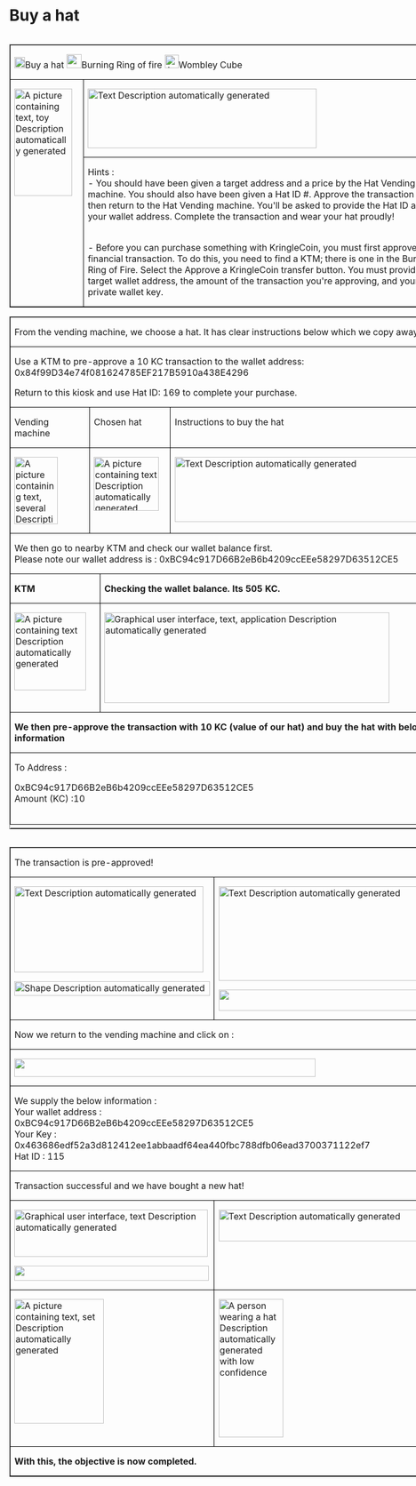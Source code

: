 # Buy a hat
<table class=MsoTableGrid border=1 cellspacing=0 cellpadding=0 align=left
 width=786 style='width:589.5pt;
  margin-xxxleftxxx:6.75pt;  margin-xxxleftyyy:6.75pt'>
 <tr>
  <td width=786 colspan=2 valign=top style='width:589.5pt;border:solid windowtext 1.0pt;
  padding:0in 5.4pt 0in 5.4pt'>
  <p class=MyNormalStyle><img border=0 width=19 height=20 id="Picture 482"
  src="../../images/blog_images/image219.png"><a
  name="_Hlk123468789">Buy a
  hat
  </a><img border=0 width=27 height=25 id="Picture 70"
  src="../../images/blog_images/image039.png">Burning
  Ring of fire <img border=0
  width=25 height=24 id="Picture 474"
  src="../../images/blog_images/image220.png"
  alt="A picture containing clipart&#10;&#10;Description automatically generated">Wombley
  Cube</p>
  </td>
 </tr>
 <tr style='height:53.25pt'>
  <td width=118 rowspan=2 valign=top style='width:88.8pt;border:solid windowtext 1.0pt;
  border-top:none;padding:0in 5.4pt 0in 5.4pt;height:53.25pt'>
  <p class=MsoNormal style=' margin-xxxbottom:0in;line-height:normal'><img
  border=0 width=104 height=193 id="Picture 478"
  src="../../images/blog_images/image221.png"
  alt="A picture containing text, toy&#10;&#10;Description automatically generated"></p>
  </td>
  <td width=668 valign=top style='width:500.7pt;border-top:none;border-left:
  none;border-bottom:solid windowtext 1.0pt;border-right:solid windowtext 1.0pt;
  padding:0in 5.4pt 0in 5.4pt;height:53.25pt'>
  <p class=MsoNormal style=' margin-xxxbottom:0in;line-height:normal'><img
  border=0 width=412 height=107 id="Picture 477"
  src="../../images/blog_images/image222.png"
  alt="Text&#10;&#10;Description automatically generated"></p>
  </td>
 </tr>
 <tr style='height:35.25pt'>
  <td width=668 valign=top style='width:500.7pt;border-top:none;border-left:
  none;border-bottom:solid windowtext 1.0pt;border-right:solid windowtext 1.0pt;
  padding:0in 5.4pt 0in 5.4pt;height:35.25pt'>
  <p class=MyNormalStyle>Hints :<br>
  - You should have been given a target address and a price by the Hat Vending
  machine. You should also have been given a Hat ID #. Approve the transaction
  and then return to the Hat Vending machine. You'll be asked to provide the
  Hat ID and your wallet address. Complete the transaction and wear your hat
  proudly!<br>
  <br>
  </p>
  <p class=MyNormalStyle>- Before you can purchase something with KringleCoin,
  you must first approve the financial transaction. To do this, you need to
  find a KTM; there is one in the Burning Ring of Fire. Select the Approve a
  KringleCoin transfer button. You must provide the target wallet address, the
  amount of the transaction you're approving, and your private wallet key.</p>
  </td>
 </tr>
</table>
<table class=MsoTableGrid border=1 cellspacing=0 cellpadding=0 width=792
 style='width:8.25in; margin-xxxleft:-63.25pt;'>
 <tr>
  <td width=792 colspan=4 valign=top style='width:8.25in;border:solid windowtext 1.0pt;
  padding:0in 5.4pt 0in 5.4pt'>
  <p class=TableRowBold>From the vending machine, we choose a hat. It has clear
  instructions below which we copy away.</p>
  </td>
 </tr>
 <tr>
  <td width=792 colspan=4 valign=top style='width:8.25in;border:solid windowtext 1.0pt;
  border-top:none;padding:0in 5.4pt 0in 5.4pt'>
  <p class=MyNormalStyle>Use a KTM to pre-approve a 10 KC transaction to the
  wallet address: 0x84f99D34e74f081624785EF217B5910a438E4296</p>
  <p class=MyNormalStyle>Return to this kiosk and use Hat ID: 169 to complete
  your purchase.</p>
  </td>
 </tr>
 <tr>
  <td width=157 valign=top style='width:118.05pt;border:solid windowtext 1.0pt;
  border-top:none;padding:0in 5.4pt 0in 5.4pt'>
  <p class=TableRowBold>Vending machine</p>
  </td>
  <td width=138 colspan=2 valign=top style='width:103.65pt;border-top:none;
  border-left:none;border-bottom:solid windowtext 1.0pt;border-right:solid windowtext 1.0pt;
  padding:0in 5.4pt 0in 5.4pt'>
  <p class=TableRowBold>Chosen hat</p>
  </td>
  <td width=496 valign=top style='width:372.3pt;border-top:none;border-left:
  none;border-bottom:solid windowtext 1.0pt;border-right:solid windowtext 1.0pt;
  padding:0in 5.4pt 0in 5.4pt'>
  <p class=TableRowBold>Instructions to buy the hat</p>
  </td>
 </tr>
 <tr>
  <td width=157 valign=top style='width:118.05pt;border:solid windowtext 1.0pt;
  border-top:none;padding:0in 5.4pt 0in 5.4pt'>
  <p class=MsoNormal style=' margin-xxxbottom:0in;line-height:normal'><img
  border=0 width=78 height=121 id="Picture 489"
  src="../../images/blog_images/image223.png"
  alt="A picture containing text, several&#10;&#10;Description automatically generated"></p>
  </td>
  <td width=138 colspan=2 valign=top style='width:103.65pt;border-top:none;
  border-left:none;border-bottom:solid windowtext 1.0pt;border-right:solid windowtext 1.0pt;
  padding:0in 5.4pt 0in 5.4pt'>
  <p class=MsoNormal style=' margin-xxxbottom:0in;line-height:normal'><img
  border=0 width=117 height=97 id="Picture 496"
  src="../../images/blog_images/image224.png"
  alt="A picture containing text&#10;&#10;Description automatically generated"></p>
  </td>
  <td width=496 valign=top style='width:372.3pt;border-top:none;border-left:
  none;border-bottom:solid windowtext 1.0pt;border-right:solid windowtext 1.0pt;
  padding:0in 5.4pt 0in 5.4pt'>
  <p class=MsoNormal style=' margin-xxxbottom:0in;line-height:normal'><img
  border=0 width=479 height=117 id="Picture 497"
  src="../../images/blog_images/image225.png"
  alt="Text&#10;&#10;Description automatically generated"></p>
  </td>
 </tr>
 <tr>
  <td width=792 colspan=4 valign=top style='width:8.25in;border:solid windowtext 1.0pt;
  border-top:none;padding:0in 5.4pt 0in 5.4pt'>
  <p class=MsoNormal style=' margin-xxxbottom:0in;line-height:normal'><span
  class=TableRowBoldChar>We then go to nearby KTM and check our wallet balance
  first.</span><br>
  <span class=MyNormalStyleChar>Please note our wallet address is :
  0xBC94c917D66B2eB6b4209ccEEe58297D63512CE5</span></p>
  </td>
 </tr>
 <tr>
  <td width=161 colspan=2 valign=top style='width:120.45pt;border:solid windowtext 1.0pt;
  border-top:none;padding:0in 5.4pt 0in 5.4pt'>
  <p class=MsoNormal style=' margin-xxxbottom:0in;line-height:normal'><b>KTM</b></p>
  </td>
  <td width=631 colspan=2 valign=top style='width:473.55pt;border-top:none;
  border-left:none;border-bottom:solid windowtext 1.0pt;border-right:solid windowtext 1.0pt;
  padding:0in 5.4pt 0in 5.4pt'>
  <p class=MsoNormal style=' margin-xxxbottom:0in;line-height:normal'><b>Checking
  the wallet balance. Its 505 KC.</b></p>
  </td>
 </tr>
 <tr>
  <td width=161 colspan=2 valign=top style='width:120.45pt;border:solid windowtext 1.0pt;
  border-top:none;padding:0in 5.4pt 0in 5.4pt'>
  <p class=MsoNormal style=' margin-xxxbottom:0in;line-height:normal'><img
  border=0 width=129 height=140 id="Picture 490"
  src="../../images/blog_images/image226.png"
  alt="A picture containing text&#10;&#10;Description automatically generated"></p>
  </td>
  <td width=631 colspan=2 valign=top style='width:473.55pt;border-top:none;
  border-left:none;border-bottom:solid windowtext 1.0pt;border-right:solid windowtext 1.0pt;
  padding:0in 5.4pt 0in 5.4pt'>
  <p class=MsoNormal style=' margin-xxxbottom:0in;line-height:normal'><img
  border=0 width=513 height=163 id="Picture 491"
  src="../../images/blog_images/image227.png"
  alt="Graphical user interface, text, application&#10;&#10;Description automatically generated"></p>
  </td>
 </tr>
 <tr>
  <td width=792 colspan=4 valign=top style='width:8.25in;border:solid windowtext 1.0pt;
  border-top:none;padding:0in 5.4pt 0in 5.4pt'>
  <p class=MsoNormal style=' margin-xxxbottom:0in;line-height:normal'><b>We then
  pre-approve the transaction with 10 KC (value of our hat) and buy the hat
  with below information</b></p>
  </td>
 </tr>
 <tr>
  <td width=792 colspan=4 valign=top style='width:8.25in;border:solid windowtext 1.0pt;
  border-top:none;padding:0in 5.4pt 0in 5.4pt'>
  <p class=MsoNormal style=' margin-xxxbottom:0in;line-height:normal'>To Address :</p>
  <p class=MsoNormal style=' margin-xxxbottom:0in;line-height:normal'>0xBC94c917D66B2eB6b4209ccEEe58297D63512CE5<br>
  Amount (KC) :10<br>
  <br>
  </p>
  </td>
 </tr>
 <tr height=0>
  <td width=157 style='border:none'></td>
  <td width=3 style='border:none'></td>
  <td width=135 style='border:none'></td>
  <td width=496 style='border:none'></td>
 </tr>
</table>
<table class=MsoTableGrid border=1 cellspacing=0 cellpadding=0 align=left
 width=785 style='width:588.6pt;
  margin-xxxleftxxx:6.75pt;  margin-xxxleftyyy:6.75pt'>
 <tr style='height:11.9pt'>
  <td width=785 colspan=2 valign=top style='width:588.6pt;border:solid windowtext 1.0pt;
  padding:0in 5.4pt 0in 5.4pt;height:11.9pt'>
  <p class=TableRowBold>The transaction is pre-approved!</p>
  </td>
 </tr>
 <tr style='height:144.95pt'>
  <td width=366 valign=top style='width:274.8pt;border:solid windowtext 1.0pt;
  border-top:none;padding:0in 5.4pt 0in 5.4pt;height:144.95pt'>
  <p class=MsoNormal style=' margin-xxxbottom:0in;line-height:normal'><img
  border=0 width=340 height=155 id="Picture 486"
  src="../../images/blog_images/image228.png"
  alt="Text&#10;&#10;Description automatically generated"></p>
  <p class=MsoNormal style=' margin-xxxbottom:0in;line-height:normal'><img
  border=0 width=352 height=26 id="Picture 487"
  src="../../images/blog_images/image229.png"
  alt="Shape&#10;&#10;Description automatically generated"></p>
  </td>
  <td width=418 valign=top style='width:313.8pt;border-top:none;border-left:
  none;border-bottom:solid windowtext 1.0pt;border-right:solid windowtext 1.0pt;
  padding:0in 5.4pt 0in 5.4pt;height:144.95pt'>
  <p class=MsoNormal style=' margin-xxxbottom:0in;line-height:normal'><img
  border=0 width=368 height=170 id="Picture 492"
  src="../../images/blog_images/image230.png"
  alt="Text&#10;&#10;Description automatically generated"></p>
  <p class=MsoNormal style=' margin-xxxbottom:0in;line-height:normal'><img
  border=0 width=359 height=38 id="Picture 493"
  src="../../images/blog_images/image231.png"></p>
  </td>
 </tr>
 <tr style='height:11.25pt'>
  <td width=785 colspan=2 valign=top style='width:588.6pt;border:solid windowtext 1.0pt;
  border-top:none;padding:0in 5.4pt 0in 5.4pt;height:11.25pt'>
  <p class=TableRowBold>Now we return to the vending machine and click on :</p>
  </td>
 </tr>
 <tr style='height:11.25pt'>
  <td width=785 colspan=2 valign=top style='width:588.6pt;border:solid windowtext 1.0pt;
  border-top:none;padding:0in 5.4pt 0in 5.4pt;height:11.25pt'>
  <p class=MsoNormal style=' margin-xxxbottom:0in;line-height:normal'><img
  border=0 width=542 height=33 id="Picture 500"
  src="../../images/blog_images/image232.png"></p>
  </td>
 </tr>
 <tr style='height:11.25pt'>
  <td width=785 colspan=2 valign=top style='width:588.6pt;border:solid windowtext 1.0pt;
  border-top:none;padding:0in 5.4pt 0in 5.4pt;height:11.25pt'>
  <p class=MsoNormal style=' margin-xxxbottom:0in;line-height:normal'><span
  class=TableRowBoldChar>We supply the below information :</span><br>
  Your wallet address : <br>
  0xBC94c917D66B2eB6b4209ccEEe58297D63512CE5<br>
  Your Key : <br>
  0x463686edf52a3d812412ee1abbaadf64ea440fbc788dfb06ead3700371122ef7<br>
  Hat ID : 115</p>
  </td>
 </tr>
 <tr style='height:11.25pt'>
  <td width=785 colspan=2 valign=top style='width:588.6pt;border:solid windowtext 1.0pt;
  border-top:none;padding:0in 5.4pt 0in 5.4pt;height:11.25pt'>
  <p class=MsoNormal style=' margin-xxxbottom:0in;line-height:normal'>Transaction
  successful and we have bought a new hat!</p>
  </td>
 </tr>
 <tr style='height:11.25pt'>
  <td width=366 valign=top style='width:274.8pt;border:solid windowtext 1.0pt;
  border-top:none;padding:0in 5.4pt 0in 5.4pt;height:11.25pt'>
  <p class=MsoNormal style=' margin-xxxbottom:0in;line-height:normal'><img
  border=0 width=348 height=85 id="Picture 498"
  src="../../images/blog_images/image233.png"
  alt="Graphical user interface, text&#10;&#10;Description automatically generated"></p>
  <p class=MsoNormal style=' margin-xxxbottom:0in;line-height:normal'><img
  border=0 width=350 height=27 id="Picture 494"
  src="../../images/blog_images/image234.png"></p>
  </td>
  <td width=418 valign=top style='width:313.8pt;border-top:none;border-left:
  none;border-bottom:solid windowtext 1.0pt;border-right:solid windowtext 1.0pt;
  padding:0in 5.4pt 0in 5.4pt;height:11.25pt'>
  <p class=MsoNormal style=' margin-xxxbottom:0in;line-height:normal'><img
  border=0 width=405 height=57 id="Picture 495"
  src="../../images/blog_images/image235.jpg"
  alt="Text&#10;&#10;Description automatically generated"></p>
  </td>
 </tr>
 <tr style='height:11.25pt'>
  <td width=366 valign=top style='width:274.8pt;border:solid windowtext 1.0pt;
  border-top:none;padding:0in 5.4pt 0in 5.4pt;height:11.25pt'>
  <p class=MsoNormal style=' margin-xxxbottom:0in;line-height:normal'><img
  border=0 width=161 height=224 id="Picture 499"
  src="../../images/blog_images/image236.png"
  alt="A picture containing text, set&#10;&#10;Description automatically generated"></p>
  </td>
  <td width=418 valign=top style='width:313.8pt;border-top:none;border-left:
  none;border-bottom:solid windowtext 1.0pt;border-right:solid windowtext 1.0pt;
  padding:0in 5.4pt 0in 5.4pt;height:11.25pt'>
  <p class=MsoNormal style=' margin-xxxbottom:0in;line-height:normal'><img
  border=0 width=116 height=249 id="Picture 501"
  src="../../images/blog_images/image237.png"
  alt="A person wearing a hat&#10;&#10;Description automatically generated with low confidence"></p>
  </td>
 </tr>
 <tr style='height:11.25pt'>
  <td width=785 colspan=2 valign=top style='width:588.6pt;border:solid windowtext 1.0pt;
  border-top:none;padding:0in 5.4pt 0in 5.4pt;height:11.25pt'>
  <p class=MsoNormal style=' margin-xxxbottom:0in;line-height:normal'><b>With this,
  the objective is now completed.</b></p>
  </td>
 </tr>
</table>